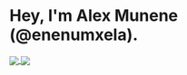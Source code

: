 <h1>Hey, I'm Alex Munene (@enenumxela). </h1>

<a href="https://github.com/enenumxela">
  <img align="center" src="https://github-readme-stats.vercel.app/api?username=enenumxela&count_private=true&include_all_commits=true&show_icons=true&custom_title=My Github Stats" />
</a>
<a href="https://github.com/enenumxela">
  <img align="center" src="https://github-readme-stats.vercel.app/api/top-langs/?username=enenumxela&layout=compact&custom_title=My Most Used Languages" />
</a>


